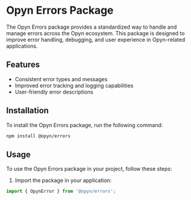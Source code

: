 # Opyn Errors Package


The Opyn Errors package provides a standardized way to handle and manage errors across the Opyn ecosystem. 
This package is designed to improve error handling, debugging, and user experience in Opyn-related applications.

## Features

- Consistent error types and messages
- Improved error tracking and logging capabilities
- User-friendly error descriptions

## Installation

To install the Opyn Errors package, run the following command:

```bash
npm install @opyn/errors
```

## Usage

To use the Opyn Errors package in your project, follow these steps:

1. Import the package in your application:

```javascript
import { OpynError } from '@opyn/errors';
```